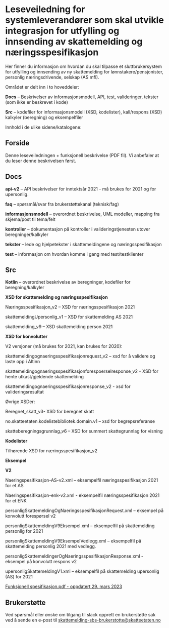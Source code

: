 # Leseveiledning for systemleverandører som skal utvikle integrasjon for utfylling og innsending av skattemelding og næringsspesifikasjon

Her finner du informasjon om hvordan du skal tilpasse et sluttbrukersystem for utfylling og innsending av ny skattemelding for lønnstakere/pensjonister, personlig næringsdrivende, selskap (AS mfl).

Området er delt inn i to hoveddeler:

**Docs** – Beskrivelser av informasjonsmodell, API, test, valideringer, tekster (som ikke er beskrevet i kode)

**Src** – kodefiler for informasjonsmodell (XSD, kodelister), kall/respons (XSD) kalkyler (beregning) og eksempelfiler

Innhold i de ulike sidene/katalogene:

## Forside
Denne leseveiledningen + funksjonell beskrivelse (PDF fil). Vi anbefaler at du leser denne beskrivelsen først.

## Docs

**api-v2** – API beskrivelser for inntektsår 2021 - må brukes for 2021 og for upersonlig.

**faq** – spørsmål/svar fra brukerstøttekanal (teknisk/fag)

**informasjonsmodell** – overordnet beskrivelse, UML modeller, mapping fra skjema/post til tema/felt

**kontroller** – dokumentasjon på kontroller i valideringstjenesten utover beregninger/kalkyler

**tekster** – lede og hjelpetekster i skattemeldingene og næringsspesifikasjon

**test** – informasjon om hvordan komme i gang med test/testklienter

## Src

**Kotlin** – overordnet beskrivelse av beregninger, kodefiler for beregning/kalkyler

**XSD for skattemelding og næringsspesifikasjon**

Næringsspesifikasjon_v2 – XSD for næringsspesifikasjon 2021

skattemeldingUpersonlig_v1 – XSD for skattemelding AS 2021

skattemelding_v9 –  XSD skattemelding person 2021


**XSD for konvolutter**

V2 versjoner (må brukes for 2021, kan brukes for 2020):

skattemeldingognaeringsspesifikasjonrequest_v2 – xsd for å validere og laste opp i Altinn

skattemeldingognaeringsspesifikasjonforespoerselresponse_v2 – XSD for hente utkast/gjeldende skattemelding

skattemeldingognaeringsspesifikasjonresponse_v2 - xsd for valideringsresultat


Øvrige XSDer:

Beregnet_skatt_v3- XSD for beregnet skatt

no.skatteetaten.kodelistebibliotek.domain.v1 – xsd for begrepsreferanse

skatteberegningsgrunnlag_v6 – XSD for summert skattegrunnlag for visning


**Kodelister**

Tilhørende XSD for næringsspesifikasjon_v2

**Eksempel**

**V2**

Naeringspesifikasjon-AS-v2.xml – eksempelfil næringsspesifikasjon 2021 for et AS

Naeringspesifikasjon-enk-v2.xml - eksempelfil næringsspesifikasjon 2021 for et ENK

personligSkattemeldingOgNaeringsspesifikasjonRequest.xml – eksempel på konvolutt forespørsel v2

personligSkattemeldingV9Eksempel.xml – eksempelfil på skattemelding personlig for 2021

personligSkattemeldingV9EksempelVedlegg.xml – eksempelfil på skattemelding personlig 2021 med vedlegg.

personligSkattemeldingerOgNaeringsspesifikasjonResponse.xml - eksempel på konvolutt respons v2

upersonligSkattemeldingV1.xml – eksempelfil på skattemelding upersonlig (AS) for 2021


[Funksjonell spesifikasjon.pdf - oppdatert 29. mars 2023](Funksjonell%20spesifikasjon%20-%2029.03.2023.pdf)

## Brukerstøtte
Ved spørsmål eller ønske om tilgang til slack opprett en brukerstøtte sak ved å sende en e-post til skattemelding-sbs-brukerstotte@skatteetaten.no

